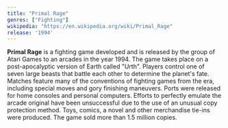 ```yaml
---
title: "Primal Rage"
genres: ["Fighting"]
wikipedia: "https://en.wikipedia.org/wiki/Primal_Rage"
release: '1994'
---
```

**Primal Rage** is a fighting game developed and is released by the group of Atari Games to an arcades in the year 1994. The game takes place on a post-apocalyptic version of Earth called "Urth". Players control one of seven large beasts that battle each other to determine the planet's fate. Matches feature many of the conventions of fighting games from the era, including special moves and gory finishing maneuvers. Ports were released for home consoles and personal computers. Efforts to perfectly emulate the arcade original have been unsuccessful due to the use of an unusual copy protection method. Toys, comics, a novel and other merchandise tie-ins were produced. The game sold more than 1.5 million copies.